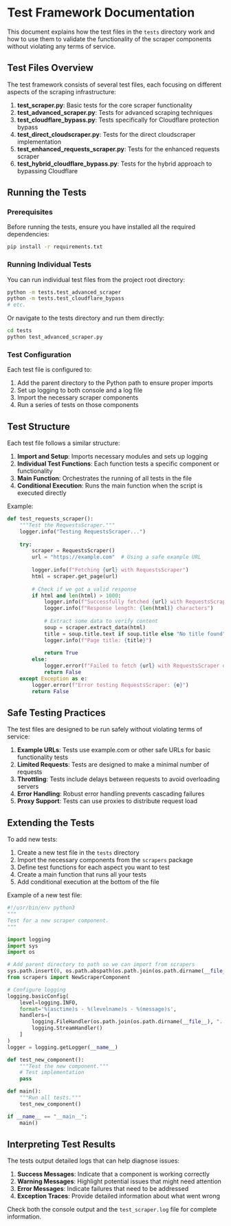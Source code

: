 # Test Framework Documentation

This document explains how the test files in the `tests` directory work and how to use them to validate the functionality of the scraper components without violating any terms of service.

## Test Files Overview

The test framework consists of several test files, each focusing on different aspects of the scraping infrastructure:

1. **test_scraper.py**: Basic tests for the core scraper functionality
2. **test_advanced_scraper.py**: Tests for advanced scraping techniques
3. **test_cloudflare_bypass.py**: Tests specifically for Cloudflare protection bypass
4. **test_direct_cloudscraper.py**: Tests for the direct cloudscraper implementation
5. **test_enhanced_requests_scraper.py**: Tests for the enhanced requests scraper
6. **test_hybrid_cloudflare_bypass.py**: Tests for the hybrid approach to bypassing Cloudflare

## Running the Tests

### Prerequisites

Before running the tests, ensure you have installed all the required dependencies:

```bash
pip install -r requirements.txt
```

### Running Individual Tests

You can run individual test files from the project root directory:

```bash
python -m tests.test_advanced_scraper
python -m tests.test_cloudflare_bypass
# etc.
```

Or navigate to the tests directory and run them directly:

```bash
cd tests
python test_advanced_scraper.py
```

### Test Configuration

Each test file is configured to:

1. Add the parent directory to the Python path to ensure proper imports
2. Set up logging to both console and a log file
3. Import the necessary scraper components
4. Run a series of tests on those components

## Test Structure

Each test file follows a similar structure:

1. **Import and Setup**: Imports necessary modules and sets up logging
2. **Individual Test Functions**: Each function tests a specific component or functionality
3. **Main Function**: Orchestrates the running of all tests in the file
4. **Conditional Execution**: Runs the main function when the script is executed directly

Example:

```python
def test_requests_scraper():
    """Test the RequestsScraper."""
    logger.info("Testing RequestsScraper...")
    
    try:
        scraper = RequestsScraper()
        url = "https://example.com"  # Using a safe example URL
        
        logger.info(f"Fetching {url} with RequestsScraper")
        html = scraper.get_page(url)
        
        # Check if we got a valid response
        if html and len(html) > 1000:
            logger.info(f"Successfully fetched {url} with RequestsScraper")
            logger.info(f"Response length: {len(html)} characters")
            
            # Extract some data to verify content
            soup = scraper.extract_data(html)
            title = soup.title.text if soup.title else "No title found"
            logger.info(f"Page title: {title}")
            
            return True
        else:
            logger.error(f"Failed to fetch {url} with RequestsScraper or response too short")
            return False
    except Exception as e:
        logger.error(f"Error testing RequestsScraper: {e}")
        return False
```

## Safe Testing Practices

The test files are designed to be run safely without violating terms of service:

1. **Example URLs**: Tests use example.com or other safe URLs for basic functionality tests
2. **Limited Requests**: Tests are designed to make a minimal number of requests
3. **Throttling**: Tests include delays between requests to avoid overloading servers
4. **Error Handling**: Robust error handling prevents cascading failures
5. **Proxy Support**: Tests can use proxies to distribute request load

## Extending the Tests

To add new tests:

1. Create a new test file in the `tests` directory
2. Import the necessary components from the `scrapers` package
3. Define test functions for each aspect you want to test
4. Create a main function that runs all your tests
5. Add conditional execution at the bottom of the file

Example of a new test file:

```python
#!/usr/bin/env python3
"""
Test for a new scraper component.
"""

import logging
import sys
import os

# Add parent directory to path so we can import from scrapers
sys.path.insert(0, os.path.abspath(os.path.join(os.path.dirname(__file__), '..')))
from scrapers import NewScraperComponent

# Configure logging
logging.basicConfig(
    level=logging.INFO,
    format='%(asctime)s - %(levelname)s - %(message)s',
    handlers=[
        logging.FileHandler(os.path.join(os.path.dirname(__file__), "..", "test_scraper.log")),
        logging.StreamHandler()
    ]
)
logger = logging.getLogger(__name__)

def test_new_component():
    """Test the new component."""
    # Test implementation
    pass

def main():
    """Run all tests."""
    test_new_component()

if __name__ == "__main__":
    main()
```

## Interpreting Test Results

The tests output detailed logs that can help diagnose issues:

1. **Success Messages**: Indicate that a component is working correctly
2. **Warning Messages**: Highlight potential issues that might need attention
3. **Error Messages**: Indicate failures that need to be addressed
4. **Exception Traces**: Provide detailed information about what went wrong

Check both the console output and the `test_scraper.log` file for complete information.
